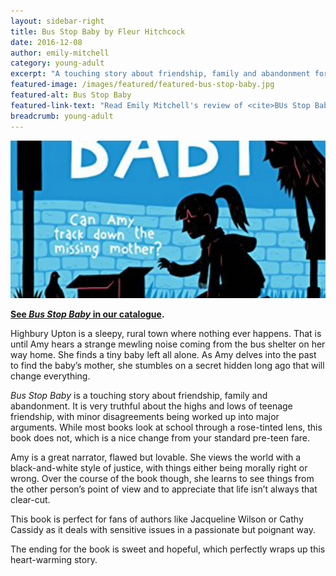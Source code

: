 ```yaml
---
layout: sidebar-right
title: Bus Stop Baby by Fleur Hitchcock
date: 2016-12-08
author: emily-mitchell
category: young-adult
excerpt: "A touching story about friendship, family and abandonment for pre-teens."
featured-image: /images/featured/featured-bus-stop-baby.jpg
featured-alt: Bus Stop Baby
featured-link-text: "Read Emily Mitchell's review of <cite>BUs Stop Baby</cite>, by Fleur Hitchcock."
breadcrumb: young-adult
---
```


![Bus Stop Baby](/images/featured/featured-bus-stop-baby.jpg)

**[See <cite>Bus Stop Baby</cite> in our catalogue](https://suffolk.spydus.co.uk/cgi-bin/spydus.exe/ENQ/OPAC/BIBENQ?BRN=1983629).**

Highbury Upton is a sleepy, rural town where nothing ever happens. That is until Amy hears a strange mewling noise coming from the bus shelter on her way home. She finds a tiny baby left all alone. As Amy delves into the past to find the baby’s mother, she stumbles on a secret hidden long ago that will change everything.

<cite>Bus Stop Baby</cite> is a touching story about friendship, family and abandonment. It is very truthful about the highs and lows of teenage friendship, with minor disagreements being worked up into major arguments. While most books look at school through a rose-tinted lens, this book does not, which is a nice change from your standard pre-teen fare.

Amy is a great narrator, flawed but lovable. She views the world with a black-and-white style of justice, with things either being morally right or wrong. Over the course of the book though, she learns to see things from the other person’s point of view and to appreciate that life isn’t always that clear-cut.

This book is perfect for fans of authors like Jacqueline Wilson or Cathy Cassidy as it deals with sensitive issues in a passionate but poignant way.

The ending for the book is sweet and hopeful, which perfectly wraps up this heart-warming story.
